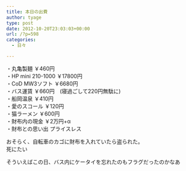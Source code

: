```yaml
---
title: 本日の出費
author: tyage
type: post
date: 2012-10-20T23:03:03+00:00
url: /?p=598
categories:
  - 日々

---
```

<p>・丸亀製麺 ￥460円<br />
・HP mini 210-1000 ￥17800円<br />
・CoD MW3ソフト ￥6680円<br />
・バス運賃 ￥660円　(寝過ごして220円無駄に)<br />
・船岡温泉 ￥410円<br />
・愛のスコール ￥120円<br />
・猫ラーメン ￥600円<br />
・財布内の現金 ￥2万円+α<br />
・財布との思い出 プライスレス</p>
<p>おそらく、自転車のカゴに財布を入れていたら盗られた。<br />
死にたい</p>
<p>そういえばこの日、バス内にケータイを忘れたのもフラグだったのかなあ</p>
